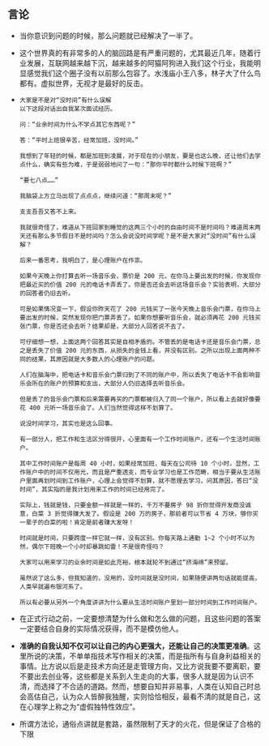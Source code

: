 ## 言论

- 当你意识到问题的时候，那么问题就已经解决了一半了。
- 这个世界真的有非常多的人的脑回路是有严重问题的，尤其最近几年，随着行业发展，互联网越来越下沉，越来越多的阿猫阿狗进入我们这个行业，我能明显感觉我们这个圈子没有以前那么包容了。水浅庙小王八多，林子大了什么鸟都有。虚拟世界，无视才是最好的反击。

- 
  ```
  大家是不是对“没时间”有什么误解
  以下这段对话出自我某次面试经历。

  问：“业余时间为什么不学点其它东西呢？”

  答：“平时上班很辛苦，经常加班，没时间。”

  我想到了年轻的时候，都是加班到凌晨，对于现在的小朋友，要是也这么晚，还让他们去学点什么，确实有些为难，于是弱弱地问了一句：“那你平时都什么时候下班啊？”

  “要七八点……”

  我脑袋上方立马出现了点点点，继续问道：“那周末呢？”

  支支吾吾又答不上来。

  我就很奇怪了，难道从下班回家到睡觉的这两三个小时的自由时间不是时间吗？难道周末两天还有那么多节假日不是时间吗？怎么会说没时间学呢？是不是大家对“没时间”有什么误解？

  后来一番思考，我明白了，是心理账户在作祟。

  如果今天晚上你打算去听一场音乐会，票价是 200 元，在你马上要出发的时候，你发现你把最近买的价值 200 元的电话卡弄丢了。你是否还会去听这场音乐会？实验表明，大部分的回答者仍旧去听。

  可是如果情况变一下，假设你昨天花了 200 元钱买了一张今天晚上音乐会门票，在你马上要出发的时候，突然发现你把门票弄丢了。如果你想要听音乐会，就必须再花 200 元钱买张门票，你是否还会去听？结果却是，大部分人回答说不去了。

  可仔细想一想，上面这两个回答其实是自相矛盾的。不管丢的是电话卡还是音乐会门票，总之是丢失了价值 200 元的东西，从损失的金钱上看，并没有区别。之所以出现上面两种不同的结果，其原因就是大多数人的心理账户的问题。

  人们在脑海中，把电话卡和音乐会门票归到了不同的账户中，所以丢失了电话卡不会影响音乐会所在的账户的预算和支出，大部分人仍旧选择去听音乐会。

  但是丢了的音乐会门票和后来需要再买的门票都被归入了同一个账户，所以看上去就好像要花 400 元听一场音乐会了。人们当然觉得这样不划算了。

  说没时间学习，其实也是这么回事。

  有一部分人，把工作和生活区分得很开，心里面有一个工作时间账户，还有一个生活时间账户。

  其中工作时间账户是每周 40 小时，如果经常加班，每天在公司待 10 个小时，显然，工作账户中的时间不仅用光，而且是严重透支，而专业学习也是工作范畴，相当于要从生活账户里面再划时间到工作账户，心理上会觉得不划算，就不愿理去学习，问其原因，答曰“没时间”，其实指的是我计划用来工作的时间已经用完了。

  实际上，钱就是钱，只要金额一样就是一样的，千万不要房子 98 折你觉得开发商没诚意，白菜 3 折觉得赚大发了。假设是 200 万的房子，那前者可以节省 4 万块，够你买一辈子的白菜的啦！肯定是前者赚大发呀！

  时间就是时间，只要跨度一样它就一样，没有区别。你每天路上通勤 1~2 个小时不以为然，偶尔下班晚一个小时却暴跳如雷！不是很奇怪吗？

  大家可以用来学习的业余时间是如此充裕，根本就轮不到通过“挤海绵”来预留。

  虽然说了这么多，但我知道的，没用的，没时间就是没时间，如果随便讲两句话就能提高，人类早就遍布银河系了。

  所以有必要从另外一个角度讲讲为什么要从生活时间账户里划一部分时间到工作时间账户。
  ```

- 在正式行动之前，一定要想清楚为什么做和怎么做的问题，且这些问题的答案一定要结合自身的实际情况获得，而不是模仿他人。
  
- **准确的自我认知不仅可以让自己的内心更强大，还能让自己的决策更准确**。这里所说的决策，不单单指技术写作相关的决策，而是指所有与自身利益相关的事情。比方说以后是走技术方向还是走管理方向，又比方说我要不要离职，要不要出去创业等，这些都是关系到人生走向的大事，很多人就是因为认识不清，而选择了不合适的道路。然而，想要自知并非易事，人类在认知自己时总会高估自己，认为众人皆醉我独醒，实则恰恰相反，最看不清的就是自己，这在心理学上称之为“虚假独特性效应”。

- 所谓方法论，通俗点讲就是套路，虽然限制了天才的火花，但是保证了合格的下限